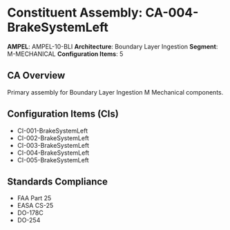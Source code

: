# Constituent Assembly: CA-004-BrakeSystemLeft

**AMPEL**: AMPEL-10-BLI
**Architecture**: Boundary Layer Ingestion
**Segment**: M-MECHANICAL
**Configuration Items**: 5

## CA Overview
Primary assembly for Boundary Layer Ingestion M Mechanical components.

## Configuration Items (CIs)
- CI-001-BrakeSystemLeft
- CI-002-BrakeSystemLeft
- CI-003-BrakeSystemLeft
- CI-004-BrakeSystemLeft
- CI-005-BrakeSystemLeft

## Standards Compliance
- FAA Part 25
- EASA CS-25
- DO-178C
- DO-254
